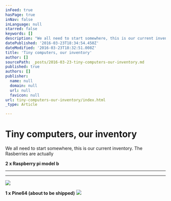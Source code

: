```yaml
---
inFeed: true
hasPage: true
inNav: false
inLanguage: null
starred: false
keywords: []
description: "We all need to start somewhere, this is our current inventory. The Rasberries are actually\_"
datePublished: '2016-03-23T18:34:54.450Z'
dateModified: '2016-03-23T18:32:51.008Z'
title: 'Tiny computers, our inventory'
author: []
sourcePath: _posts/2016-03-23-tiny-computers-our-inventory.md
published: true
authors: []
publisher:
  name: null
  domain: null
  url: null
  favicon: null
url: tiny-computers-our-inventory/index.html
_type: Article

---
```

# Tiny computers, our inventory

We all need to start somewhere, this is our current inventory. The Rasberries are actually 

**2 x Raspberry pi model b**

****

****
![](https://the-grid-user-content.s3-us-west-2.amazonaws.com/e20f9d39-6328-4f8b-baa4-06246da86401.jpg)

****1 x Pine64** (about to be shipped)**
![](https://the-grid-user-content.s3-us-west-2.amazonaws.com/9bdef1c4-0149-4fa9-b02a-dfc3a52efcfc.jpg)